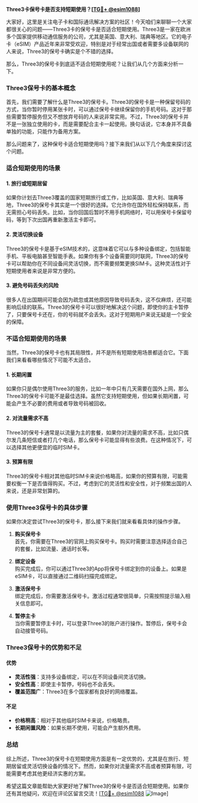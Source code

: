 **Three3卡保号卡是否支持短期使用？[[TG💪+ @esim1088](https://t.me/s/esim1088)]**

大家好，这里是关注电子卡和国际通讯解决方案的社区！今天咱们来聊聊一个大家都很关心的问题——Three3卡的保号卡是否适合短期使用。Three3是一家在欧洲多个国家提供移动通信服务的公司，尤其是英国、意大利、瑞典等地区。它的电子卡（eSIM）产品近年来非常受欢迎，特别是对于经常出国或者需要多设备联网的人来说，Three3的保号卡确实是个不错的选择。

那么，Three3的保号卡到底适不适合短期使用呢？让我们从几个方面来分析一下。

### Three3保号卡的基本概念

首先，我们需要了解什么是Three3的保号卡。Three3的保号卡是一种保留号码的方式，当你暂时停用某张卡时，可以通过保号卡继续保留你的手机号码。这对于那些需要暂停服务但又不想放弃号码的人来说非常实用。不过，Three3的保号卡并不是一张独立使用的卡，而是需要配合主卡一起使用。换句话说，它本身并不具备单独的功能，只能作为备用方案。

那么问题来了，这种保号卡适合短期使用吗？接下来我们从以下几个角度来探讨这个问题。

### 适合短期使用的场景

#### 1. **旅行或短期居留**
如果你计划去Three3覆盖的国家短期旅行或工作，比如英国、意大利、瑞典等地，Three3的保号卡其实是一个很好的选择。它允许你在国外轻松保持联系，而无需担心号码丢失。比如，当你回国后暂时不用手机网络时，可以用保号卡保留号码，等到下次出国再重新激活主卡即可。

#### 2. **灵活切换设备**
Three3的保号卡是基于eSIM技术的，这意味着它可以与多种设备绑定，包括智能手机、平板电脑甚至智能手表。如果你有多个设备需要同时联网，Three3的保号卡可以帮助你在不同设备间灵活切换，而不需要频繁更换SIM卡。这种灵活性对于短期使用者来说是非常方便的。

#### 3. **避免号码丢失的风险**
很多人在出国期间可能会因为疏忽或其他原因导致号码丢失，这不仅麻烦，还可能影响后续的联系。Three3的保号卡可以很好地解决这个问题，即使你的主卡暂停了，只要保号卡还在，你的号码就不会丢失。这对于短期用户来说无疑是一个安全的保障。

### 不适合短期使用的场景

当然，Three3的保号卡也有其局限性，并不是所有短期使用场景都适合它。下面我们来看看哪些情况下可能不太适合。

#### 1. **长期闲置**
如果你只是偶尔使用Three3的服务，比如一年中只有几天需要在国外上网，那么Three3的保号卡可能不是最佳选择。虽然它支持短期使用，但如果长期闲置，可能会产生不必要的费用或者导致号码被回收。

#### 2. **对流量需求不高**
Three3的保号卡通常是以流量为主的套餐，如果你对流量的需求不高，比如只偶尔发几条短信或者打几个电话，那么保号卡可能显得有些浪费。在这种情况下，可以选择其他更便宜的临时SIM卡。

#### 3. **预算有限**
Three3的保号卡相对其他临时SIM卡来说价格略高，如果你的预算有限，可能需要权衡一下是否值得购买。不过，考虑到它的灵活性和安全性，对于频繁出国的人来说，还是非常划算的。

### 使用Three3保号卡的具体步骤

如果你决定尝试Three3的保号卡，那么接下来我们就来看看具体的操作步骤。

1. **购买保号卡**  
   首先，你需要在Three3的官网上购买保号卡。购买时需要注意选择适合自己的套餐，比如流量、通话时长等。

2. **绑定设备**  
   购买完成后，你可以通过Three3的App将保号卡绑定到你的设备上。如果是eSIM卡，可以直接通过二维码扫描完成绑定。

3. **激活保号卡**  
   绑定完成后，你需要激活保号卡。激活过程通常很简单，只需按照提示输入相关信息即可。

4. **暂停主卡**  
   当你需要暂停主卡时，可以登录Three3的账户进行操作。暂停后，保号卡会自动接管号码。

### Three3保号卡的优势和不足

#### 优势
- **灵活性强**：支持多设备绑定，可以在不同设备间灵活切换。
- **安全性高**：即使主卡暂停，号码也不会丢失。
- **覆盖范围广**：Three3在多个国家都有良好的网络覆盖。

#### 不足
- **价格稍高**：相对于其他临时SIM卡来说，价格略贵。
- **长期闲置风险**：如果长期不使用，可能会产生额外费用。

### 总结

综上所述，Three3的保号卡在短期使用方面是有一定优势的，尤其是在旅行、短期居留或灵活切换设备的情况下。然而，如果你对流量需求不高或者预算有限，可能需要考虑其他更经济实惠的方案。

希望这篇文章能帮助大家更好地了解Three3的保号卡是否适合短期使用。如果你还有其他疑问，欢迎在评论区留言交流！[[TG💪+ @esim1088](https://t.me/s/esim1088) ![Image](https://i.postimg.cc/4NQfJmqS/Snipaste-2025-05-13-00-14-12.png)]